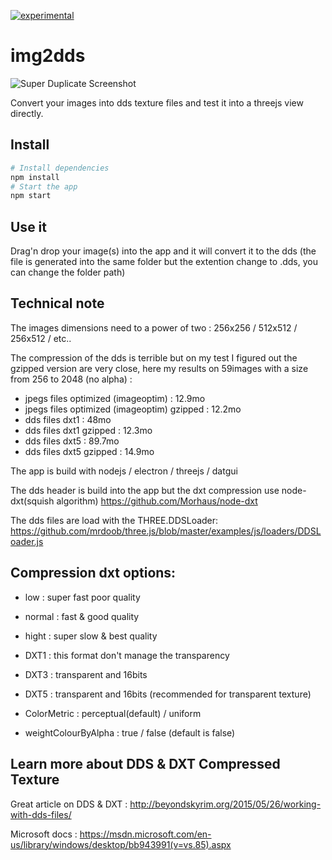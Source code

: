 [![experimental](http://badges.github.io/stability-badges/dist/experimental.svg)](http://github.com/badges/stability-badges)

# img2dds

![Super Duplicate Screenshot](http://makiopolis.com/img2dds.jpg)

Convert your images into dds texture files and test it into a threejs view directly.

## Install

```bash
# Install dependencies
npm install
# Start the app
npm start
```

## Use it

Drag'n drop your image(s) into the app and it will convert it to the dds (the file is generated into the same folder but the extention change to .dds, you can change the folder path)

## Technical note

The images dimensions need to a power of two : 256x256 / 512x512 / 256x512 / etc..

The compression of the dds is terrible but on my test I figured out the gzipped version are very close, here my results on 59images with a size from 256 to 2048 (no alpha) :
- jpegs files optimized (imageoptim) : 12.9mo
- jpegs files optimized (imageoptim) gzipped : 12.2mo
- dds files dxt1 : 48mo
- dds files dxt1 gzipped : 12.3mo
- dds files dxt5 : 89.7mo
- dds files dxt5 gzipped : 14.9mo

The app is build with nodejs / electron / threejs / datgui

The dds header is build into the app but the dxt compression use node-dxt(squish algorithm) https://github.com/Morhaus/node-dxt

The dds files are load with the THREE.DDSLoader: https://github.com/mrdoob/three.js/blob/master/examples/js/loaders/DDSLoader.js

## Compression dxt options:
- low : super fast poor quality
- normal : fast & good quality
- hight : super slow & best quality

- DXT1 : this format don't manage the transparency
- DXT3 : transparent and 16bits
- DXT5 : transparent and 16bits (recommended for transparent texture)

- ColorMetric : perceptual(default) / uniform
- weightColourByAlpha : true / false (default is false)

## Learn more about DDS & DXT Compressed Texture

Great article on DDS & DXT : http://beyondskyrim.org/2015/05/26/working-with-dds-files/

Microsoft docs : https://msdn.microsoft.com/en-us/library/windows/desktop/bb943991(v=vs.85).aspx
